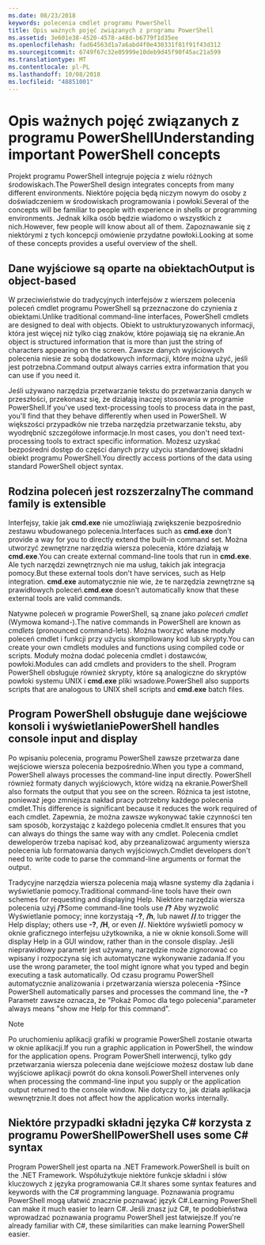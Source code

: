 ```yaml
---
ms.date: 08/23/2018
keywords: polecenia cmdlet programu PowerShell
title: Opis ważnych pojęć związanych z programu PowerShell
ms.assetid: 3e601e38-4520-4578-a48d-b6779f1d35ee
ms.openlocfilehash: fad64563d1a7a6abd4f0e430331f81f91f43d312
ms.sourcegitcommit: 6749f67c32e05999e10deb9d45f90f45ac21a599
ms.translationtype: MT
ms.contentlocale: pl-PL
ms.lasthandoff: 10/08/2018
ms.locfileid: "48851001"
---
```

# <a name="understanding-important-powershell-concepts"></a><span data-ttu-id="442b3-103">Opis ważnych pojęć związanych z programu PowerShell</span><span class="sxs-lookup"><span data-stu-id="442b3-103">Understanding important PowerShell concepts</span></span>

<span data-ttu-id="442b3-104">Projekt programu PowerShell integruje pojęcia z wielu różnych środowiskach.</span><span class="sxs-lookup"><span data-stu-id="442b3-104">The PowerShell design integrates concepts from many different environments.</span></span> <span data-ttu-id="442b3-105">Niektóre pojęcia będą niczym nowym do osoby z doświadczeniem w środowiskach programowania i powłoki.</span><span class="sxs-lookup"><span data-stu-id="442b3-105">Several of the concepts will be familiar to people with experience in shells or programming environments.</span></span> <span data-ttu-id="442b3-106">Jednak kilka osób będzie wiadomo o wszystkich z nich.</span><span class="sxs-lookup"><span data-stu-id="442b3-106">However, few people will know about all of them.</span></span> <span data-ttu-id="442b3-107">Zapoznawanie się z niektórymi z tych koncepcji omówienie przydatne powłoki.</span><span class="sxs-lookup"><span data-stu-id="442b3-107">Looking at some of these concepts provides a useful overview of the shell.</span></span>

## <a name="output-is-object-based"></a><span data-ttu-id="442b3-108">Dane wyjściowe są oparte na obiektach</span><span class="sxs-lookup"><span data-stu-id="442b3-108">Output is object-based</span></span>

<span data-ttu-id="442b3-109">W przeciwieństwie do tradycyjnych interfejsów z wierszem polecenia poleceń cmdlet programu PowerShell są przeznaczone do czynienia z obiektami.</span><span class="sxs-lookup"><span data-stu-id="442b3-109">Unlike traditional command-line interfaces, PowerShell cmdlets are designed to deal with objects.</span></span>
<span data-ttu-id="442b3-110">Obiekt to ustrukturyzowanych informacji, która jest więcej niż tylko ciąg znaków, które pojawiają się na ekranie.</span><span class="sxs-lookup"><span data-stu-id="442b3-110">An object is structured information that is more than just the string of characters appearing on the screen.</span></span> <span data-ttu-id="442b3-111">Zawsze danych wyjściowych polecenia niesie ze sobą dodatkowych informacji, które można użyć, jeśli jest potrzebna.</span><span class="sxs-lookup"><span data-stu-id="442b3-111">Command output always carries extra information that you can use if you need it.</span></span>

<span data-ttu-id="442b3-112">Jeśli używano narzędzia przetwarzanie tekstu do przetwarzania danych w przeszłości, przekonasz się, że działają inaczej stosowania w programie PowerShell.</span><span class="sxs-lookup"><span data-stu-id="442b3-112">If you've used text-processing tools to process data in the past, you'll find that they behave differently when used in PowerShell.</span></span> <span data-ttu-id="442b3-113">W większości przypadków nie trzeba narzędzia przetwarzanie tekstu, aby wyodrębnić szczegółowe informacje.</span><span class="sxs-lookup"><span data-stu-id="442b3-113">In most cases, you don't need text-processing tools to extract specific information.</span></span> <span data-ttu-id="442b3-114">Możesz uzyskać bezpośredni dostęp do części danych przy użyciu standardowej składni obiekt programu PowerShell.</span><span class="sxs-lookup"><span data-stu-id="442b3-114">You directly access portions of the data using standard PowerShell object syntax.</span></span>

## <a name="the-command-family-is-extensible"></a><span data-ttu-id="442b3-115">Rodzina poleceń jest rozszerzalny</span><span class="sxs-lookup"><span data-stu-id="442b3-115">The command family is extensible</span></span>

<span data-ttu-id="442b3-116">Interfejsy, takie jak **cmd.exe** nie umożliwiają zwiększenie bezpośrednio zestawu wbudowanego polecenia.</span><span class="sxs-lookup"><span data-stu-id="442b3-116">Interfaces such as **cmd.exe** don't provide a way for you to directly extend the built-in command set.</span></span> <span data-ttu-id="442b3-117">Można utworzyć zewnętrzne narzędzia wiersza polecenia, które działają w **cmd.exe**.</span><span class="sxs-lookup"><span data-stu-id="442b3-117">You can create external command-line tools that run in **cmd.exe**.</span></span> <span data-ttu-id="442b3-118">Ale tych narzędzi zewnętrznych nie ma usług, takich jak integracja pomocy.</span><span class="sxs-lookup"><span data-stu-id="442b3-118">But these external tools don't have services, such as Help integration.</span></span> <span data-ttu-id="442b3-119">**cmd.exe** automatycznie nie wie, że te narzędzia zewnętrzne są prawidłowych poleceń.</span><span class="sxs-lookup"><span data-stu-id="442b3-119">**cmd.exe** doesn't automatically know that these external tools are valid commands.</span></span>

<span data-ttu-id="442b3-120">Natywne poleceń w programie PowerShell, są znane jako *poleceń cmdlet* (Wymowa komand-).</span><span class="sxs-lookup"><span data-stu-id="442b3-120">The native commands in PowerShell are known as *cmdlets* (pronounced command-lets).</span></span> <span data-ttu-id="442b3-121">Można tworzyć własne moduły poleceń cmdlet i funkcji przy użyciu skompilowany kod lub skrypty.</span><span class="sxs-lookup"><span data-stu-id="442b3-121">You can create your own cmdlets modules and functions using compiled code or scripts.</span></span> <span data-ttu-id="442b3-122">Moduły można dodać polecenia cmdlet i dostawców, powłoki.</span><span class="sxs-lookup"><span data-stu-id="442b3-122">Modules can add cmdlets and providers to the shell.</span></span> <span data-ttu-id="442b3-123">Program PowerShell obsługuje również skrypty, które są analogiczne do skryptów powłoki systemu UNIX i **cmd.exe** pliki wsadowe.</span><span class="sxs-lookup"><span data-stu-id="442b3-123">PowerShell also supports scripts that are analogous to UNIX shell scripts and **cmd.exe** batch files.</span></span>

## <a name="powershell-handles-console-input-and-display"></a><span data-ttu-id="442b3-124">Program PowerShell obsługuje dane wejściowe konsoli i wyświetlanie</span><span class="sxs-lookup"><span data-stu-id="442b3-124">PowerShell handles console input and display</span></span>

<span data-ttu-id="442b3-125">Po wpisaniu polecenia, programu PowerShell zawsze przetwarza dane wejściowe wiersza polecenia bezpośrednio.</span><span class="sxs-lookup"><span data-stu-id="442b3-125">When you type a command, PowerShell always processes the command-line input directly.</span></span> <span data-ttu-id="442b3-126">PowerShell również formaty danych wyjściowych, które widzą na ekranie.</span><span class="sxs-lookup"><span data-stu-id="442b3-126">PowerShell also formats the output that you see on the screen.</span></span> <span data-ttu-id="442b3-127">Różnica ta jest istotne, ponieważ jego zmniejsza nakład pracy potrzebny każdego polecenia cmdlet.</span><span class="sxs-lookup"><span data-stu-id="442b3-127">This difference is significant because it reduces the work required of each cmdlet.</span></span> <span data-ttu-id="442b3-128">Zapewnia, że można zawsze wykonywać takie czynności ten sam sposób, korzystając z każdego polecenia cmdlet.</span><span class="sxs-lookup"><span data-stu-id="442b3-128">It ensures that you can always do things the same way with any cmdlet.</span></span> <span data-ttu-id="442b3-129">Polecenia cmdlet deweloperów trzeba napisać kod, aby przeanalizować argumenty wiersza polecenia lub formatowania danych wyjściowych.</span><span class="sxs-lookup"><span data-stu-id="442b3-129">Cmdlet developers don't need to write code to parse the command-line arguments or format the output.</span></span>

<span data-ttu-id="442b3-130">Tradycyjne narzędzia wiersza polecenia mają własne systemy dla żądania i wyświetlanie pomocy.</span><span class="sxs-lookup"><span data-stu-id="442b3-130">Traditional command-line tools have their own schemes for requesting and displaying Help.</span></span> <span data-ttu-id="442b3-131">Niektóre narzędzia wiersza polecenia użyj **/?**</span><span class="sxs-lookup"><span data-stu-id="442b3-131">Some command-line tools use **/?**</span></span> <span data-ttu-id="442b3-132">Aby wyzwolić Wyświetlanie pomocy; inne korzystają **-?**, **/h**, lub nawet **//**.</span><span class="sxs-lookup"><span data-stu-id="442b3-132">to trigger the Help display; others use **-?**, **/H**, or even **//**.</span></span> <span data-ttu-id="442b3-133">Niektóre wyświetli pomocy w oknie graficznego interfejsu użytkownika, a nie w oknie konsoli.</span><span class="sxs-lookup"><span data-stu-id="442b3-133">Some will display Help in a GUI window, rather than in the console display.</span></span> <span data-ttu-id="442b3-134">Jeśli nieprawidłowy parametr jest używany, narzędzie może zignorować co wpisany i rozpoczyna się ich automatyczne wykonywanie zadania.</span><span class="sxs-lookup"><span data-stu-id="442b3-134">If you use the wrong parameter, the tool might ignore what you typed and begin executing a task automatically.</span></span>
<span data-ttu-id="442b3-135">Od czasu programu PowerShell automatycznie analizowania i przetwarzania wiersza polecenia **-?**</span><span class="sxs-lookup"><span data-stu-id="442b3-135">Since PowerShell automatically parses and processes the command line, the **-?**</span></span> <span data-ttu-id="442b3-136">Parametr zawsze oznacza, że "Pokaż Pomoc dla tego polecenia".</span><span class="sxs-lookup"><span data-stu-id="442b3-136">parameter always means "show me Help for this command".</span></span>

> [!NOTE]
> <span data-ttu-id="442b3-137">Po uruchomieniu aplikacji grafiki w programie PowerShell zostanie otwarta w oknie aplikacji.</span><span class="sxs-lookup"><span data-stu-id="442b3-137">If you run a graphic application in PowerShell, the window for the application opens.</span></span>
> <span data-ttu-id="442b3-138">Program PowerShell interwencji, tylko gdy przetwarzania wiersza polecenia dane wejściowe możesz dostaw lub dane wyjściowe aplikacji powrót do okna konsoli.</span><span class="sxs-lookup"><span data-stu-id="442b3-138">PowerShell intervenes only when processing the command-line input you supply or the application output returned to the console window.</span></span> <span data-ttu-id="442b3-139">Nie dotyczy to, jak działa aplikacja wewnętrznie.</span><span class="sxs-lookup"><span data-stu-id="442b3-139">It does not affect how the application works internally.</span></span>

## <a name="powershell-uses-some-c-syntax"></a><span data-ttu-id="442b3-140">Niektóre przypadki składni języka C# korzysta z programu PowerShell</span><span class="sxs-lookup"><span data-stu-id="442b3-140">PowerShell uses some C# syntax</span></span>

<span data-ttu-id="442b3-141">Program PowerShell jest oparta na .NET Framework.</span><span class="sxs-lookup"><span data-stu-id="442b3-141">PowerShell is built on the .NET Framework.</span></span> <span data-ttu-id="442b3-142">Współużytkuje niektóre funkcje składni i słów kluczowych z języka programowania C#.</span><span class="sxs-lookup"><span data-stu-id="442b3-142">It shares some syntax features and keywords with the C# programming language.</span></span> <span data-ttu-id="442b3-143">Poznawania programu PowerShell mogą ułatwić znacznie poznawać język C#.</span><span class="sxs-lookup"><span data-stu-id="442b3-143">Learning PowerShell can make it much easier to learn C#.</span></span> <span data-ttu-id="442b3-144">Jeśli znasz już C#, te podobieństwa wprowadzać poznawania programu PowerShell jest łatwiejsze.</span><span class="sxs-lookup"><span data-stu-id="442b3-144">If you're already familiar with C#, these similarities can make learning PowerShell easier.</span></span>
